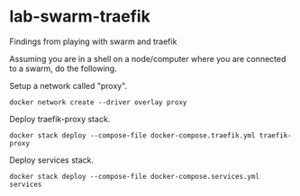 # lab-swarm-traefik
Findings from playing with swarm and traefik

Assuming you are in a shell on a node/computer where you are connected to a swarm, do the following.

Setup a network called "proxy".
```
docker network create --driver overlay proxy
```

Deploy traefik-proxy stack.
```
docker stack deploy --compose-file docker-compose.traefik.yml traefik-proxy
```
Deploy services stack.
```
docker stack deploy --compose-file docker-compose.services.yml services
```
